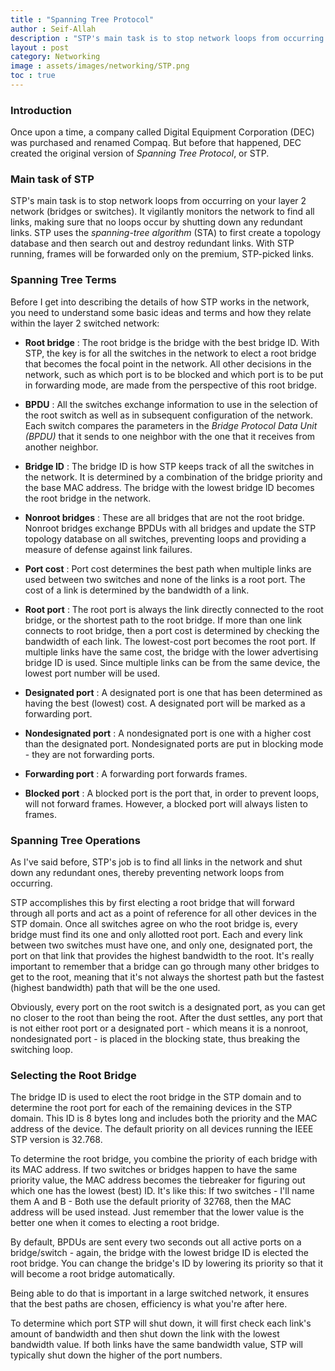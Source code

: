 ```yaml
---
title : "Spanning Tree Protocol"
author : Seif-Allah
description : "STP's main task is to stop network loops from occurring on your layer 2 network (bridges or switches). It vigilantly monitors the network to find all links, making sure that no loops occur by shutting down any redundant links." 
layout : post
category: Networking
image : assets/images/networking/STP.png
toc : true
---
```


### Introduction

Once upon a time, a company called Digital Equipment Corporation (DEC) was purchased and renamed Compaq. But before that happened, DEC created the original version of *Spanning Tree Protocol*, or STP.

### Main task of STP

STP's main task is to stop network loops from occurring on your layer 2 network (bridges or switches). It vigilantly monitors the network to find all links, making sure that no loops occur by shutting down any redundant links. STP uses the *spanning-tree algorithm* (STA) to first create a topology database and then search out and destroy redundant links. With STP running, frames will be forwarded only on the premium, STP-picked links.

### Spanning Tree Terms

Before I get into describing the details of how STP works in the network, you need to understand some basic ideas and terms and how they relate within the layer 2 switched network: 

- **Root bridge** : The root bridge is the bridge with the best bridge ID. With STP, the key is for all the switches in the network to elect a root bridge that becomes the focal point in the network. All other decisions in the network, such as which port is to be blocked and which port is to be put in forwarding mode, are made from the perspective of this root bridge.

- **BPDU** : All the switches exchange information to use in the selection of the root switch as well as in subsequent configuration of the network. Each switch compares the parameters in the *Bridge Protocol Data Unit (BPDU)* that it sends to one neighbor with the one that it receives from another neighbor.

- **Bridge ID** : The bridge ID is how STP keeps track of all the switches in the network. It is determined by a combination of the bridge priority and the base MAC address. The bridge with the lowest bridge ID becomes the root bridge in the network.

- **Nonroot bridges** : These are all bridges that are not the root bridge. Nonroot bridges exchange BPDUs with all bridges and update the STP topology database on all switches, preventing loops and providing a measure of defense against link failures.

- **Port cost** : Port cost determines the best path when multiple links are used between two switches and none of the links is a root port. The cost of a link is determined by the bandwidth of a link. 

- **Root port** : The root port is always the link directly connected to the root bridge, or the shortest path to the root bridge. If more than one link connects to root bridge, then a port cost is determined by checking the bandwidth of each link. The lowest-cost port becomes the root port. If multiple links have the same cost, the bridge with the lower advertising bridge ID is used. Since multiple links can be from the same device, the lowest port number will be used.

- **Designated port** : A designated port is one that has been determined as having the best (lowest) cost. A designated port will be marked as a forwarding port.

- **Nondesignated port** : A nondesignated port is one with a higher cost than the designated port. Nondesignated ports are put in blocking mode - they are not forwarding ports.

- **Forwarding port** : A forwarding port forwards frames.

- **Blocked port** : A blocked port is the port that, in order to prevent loops, will not forward frames. However, a blocked port will always listen to frames.

### Spanning Tree Operations

As I've said before, STP's job is to find all links in the network and shut down any redundant ones, thereby preventing network loops from occurring.

STP accomplishes this by first electing a root bridge that will forward through all ports and act as a point of reference for all other devices in the STP domain. Once all switches agree on who the root bridge is, every bridge must find its one and only allotted root port. Each and every link between two switches must have one, and only one, designated port, the port on that link that provides the highest bandwidth to the root. It's really important to remember that a bridge can go through many other bridges to get to the root, meaning that it's not always the shortest path but the fastest (highest bandwidth) path that will be the one used.

Obviously, every port on the root switch is a designated port, as you can get no closer to the root than being the root.
After the dust settles, any port that is not either root port or a designated port - which means it is a nonroot, nondesignated port - is placed in the blocking state, thus breaking the switching loop.



### Selecting the Root Bridge

The bridge ID is used to elect the root bridge in the STP domain and to determine the root port for each of the remaining devices in the STP domain. This ID is 8 bytes long and includes both the priority and the MAC address of the device. The default priority on all devices running the IEEE STP version is 32.768. 

To determine the root bridge, you combine the priority of each bridge with its MAC address. If two switches or bridges happen to have the same priority value, the MAC address becomes the tiebreaker for figuring out which one has the lowest (best) ID. It's like this: If two switches - I'll name them A and B - Both use the default priority of 32768, then the MAC address will be used instead. Just remember that the lower value is the better one when it comes to electing a root bridge.

By default, BPDUs are sent every two seconds out all active ports on a bridge/switch - again, the bridge with the lowest bridge ID is elected the root bridge. You can change the bridge's ID by lowering its priority so that it will become a root bridge automatically. 

Being able to do that is important in a large switched network, it ensures that the best paths are chosen, efficiency is what you're after here.


To determine which port STP will shut down, it will first check each link's amount of bandwidth and then shut down the link with the lowest bandwidth value. If both links have the same bandwidth value, STP will typically shut down the higher of the port numbers.
